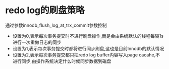 # redo log的刷盘策略
  通过参数innodb_flush_log_at_trx_commit参数控制
  - 设置为0,表示每次事务提交时不进行刷盘操作,而是会由系统默认的线程每隔1s进行一次重做日志的同步
  - 设置为1,表示每次事务提交时都将进行同步刷盘,这也是目前Innodb的默认情况
  - 设置为2,表示每次事务提交都只把redo log buffer内容写入page cacahe,不进行同步,由操作系统决定什么时候同步数据到磁盘